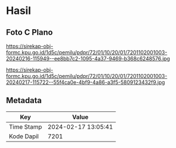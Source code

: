 # Hasil

## Foto C Plano

https://sirekap-obj-formc.kpu.go.id/1d5c/pemilu/pdpr/72/01/10/20/01/7201102001003-20240216-115949--ee8bb7c2-1095-4a37-9469-b368c6248576.jpg

https://sirekap-obj-formc.kpu.go.id/1d5c/pemilu/pdpr/72/01/10/20/01/7201102001003-20240217-115722--55f4ca0e-4bf9-4a86-a3f5-5809123432f9.jpg


## Metadata

| Key        | Value               |
| ---------- | ------------------- |
| Time Stamp | 2024-02-17 13:05:41 |
| Kode Dapil | 7201                |



